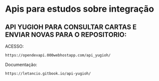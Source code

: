 # Apis para estudos sobre integração

## API YUGIOH PARA CONSULTAR CARTAS E ENVIAR NOVAS PARA O REPOSITORIO:
ACESSO:

```bash
https://opendevapi.000webhostapp.com/api_yugioh/
```
Documentação: 
```bash
https://letancio.gitbook.io/api-yugioh/
```

